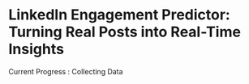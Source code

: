 # LinkedIn Engagement Predictor: Turning Real Posts into Real-Time Insights

Current Progress : Collecting Data
